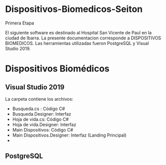 # Dispositivos-Biomedicos-Seiton
Primera Etapa 

El siguiente software es destinado al Hospital San Vicente de Paul en la ciudad de Ibarra. La presente documentacion corresponde a DISPOSITIVOS BIOMEDICOS.
Las herramientas utilizadas fueron PostgreSQL y Visual Studio 2019.

# Dispositivos Biomédicos

## Visual Studio 2019

La carpeta contiene los archivos:
- Busqueda.cs : Código C#
- Busqueda.Designer: Interfaz
- Hoja de vida.cs: Código C#
- Hoja de vida.Designer: Interfaz
- Main Dispositivos: Código C#
- Main Dispositivos.Designer: Interfaz (Landing Principal) 
- 
## PostgreSQL


